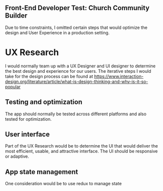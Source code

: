 ## Front-End Developer Test: Church Community Builder

Due to time constraints, I omitted certain steps that would optimize the design and User Experience in a production
setting.

# UX Research

I would normally team up with a UX Designer and UI designer to determine the best design and experience for our users.
The iterative steps I would take for the design process can be found at 
https://www.interaction-design.org/literature/article/what-is-design-thinking-and-why-is-it-so-popular 

## Testing and optimization

The app should normally be tested across different platforms and also tested for optimization.

## User interface

Part of the UX Research would be to determine the UI that would deliver the most efficient, usable, and attractive interface.
The UI should be responsive or adaptive.

## App state management

One consideration would be to use redux to manage state
